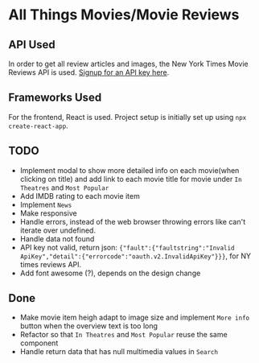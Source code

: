 All Things Movies/Movie Reviews
============================


API Used
--------
In order to get all review articles and images, the New York Times Movie Reviews API is used. [Signup for an API key here](https://developer.nytimes.com/).

Frameworks Used
---------------
For the frontend, React is used. Project setup is initially set up using `npx create-react-app`.

TODO
----
- Implement modal to show more detailed info on each movie(when clicking on title) and add link to each movie title for movie under `In Theatres` and `Most Popular`
- Add IMDB rating to each movie item
- Implement `News` 
- Make responsive
- Handle errors, instead of the web browser throwing errors like can't iterate over undefined.
- Handle data not found
- API key not valid, return json: `{"fault":{"faultstring":"Invalid ApiKey","detail":{"errorcode":"oauth.v2.InvalidApiKey"}}}`, for NY times reviews API.
- Add font awesome (?), depends on the design change

Done
----
- Make movie item heigh adapt to image size and implement `More info` button when the overview text is too long
- Refactor so that `In Theatres` and `Most Popular` reuse the same component 
- Handle return data that has null multimedia values in `Search`
